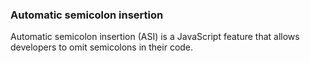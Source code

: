 ### Automatic semicolon insertion

Automatic semicolon insertion (ASI) is a JavaScript feature that allows developers to omit semicolons in their code.
